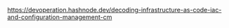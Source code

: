 https://devoperation.hashnode.dev/decoding-infrastructure-as-code-iac-and-configuration-management-cm